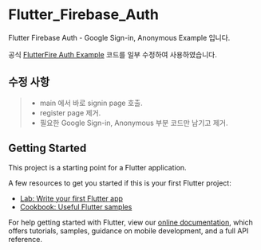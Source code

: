 # Flutter_Firebase_Auth

Flutter Firebase Auth - Google Sign-in, Anonymous Example 입니다.

공식 [FlutterFire Auth Example](https://github.com/FirebaseExtended/flutterfire/tree/master/packages/firebase_auth/firebase_auth/example) 코드를 일부 수정하여 사용하였습니다.


## 수정 사항

> - main 에서 바로 signin page 호출.
> - register page 제거.
> - 필요한 Google Sign-in, Anonymous 부분 코드만 남기고 제거.


## Getting Started

This project is a starting point for a Flutter application.

A few resources to get you started if this is your first Flutter project:

- [Lab: Write your first Flutter app](https://flutter.dev/docs/get-started/codelab)
- [Cookbook: Useful Flutter samples](https://flutter.dev/docs/cookbook)

For help getting started with Flutter, view our
[online documentation](https://flutter.dev/docs), which offers tutorials,
samples, guidance on mobile development, and a full API reference.
